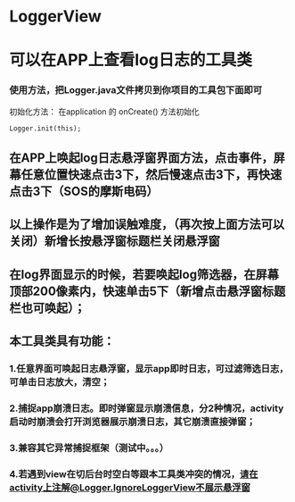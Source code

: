 # LoggerView
# 可以在APP上查看log日志的工具类
### 使用方法，把Logger.java文件拷贝到你项目的工具包下面即可
初始化方法：
在application 的 onCreate() 方法初始化
```
Logger.init(this);
```
## 在APP上唤起log日志悬浮窗界面方法，点击事件，屏幕任意位置快速点击3下，然后慢速点击3下，再快速点击3下（SOS的摩斯电码）
## 以上操作是为了增加误触难度，（再次按上面方法可以关闭）新增长按悬浮窗标题栏关闭悬浮窗
## 在log界面显示的时候，若要唤起log筛选器，在屏幕顶部200像素内，快速单击5下（新增点击悬浮窗标题栏也可唤起）；

## 本工具类具有功能：
  ### 1.任意界面可唤起日志悬浮窗，显示app即时日志，可过滤筛选日志，可单击日志放大，清空；
  ### 2.捕捉app崩溃日志。即时弹窗显示崩溃信息，分2种情况，activity启动时崩溃会打开浏览器展示崩溃日志，其它崩溃直接弹窗；
  ### 3.兼容其它异常捕捉框架（测试中。。。）
  ### 4.若遇到view在切后台时空白等跟本工具类冲突的情况，请在activity上注解@Logger.IgnoreLoggerView不展示悬浮窗

